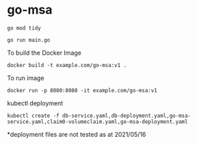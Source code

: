 # go-msa

```
go mod tidy
```

```
go run main.go
```


To build the Docker Image
```
docker build -t example.com/go-msa:v1 .
```

To run image
```
docker run -p 8080:8080 -it example.com/go-msa:v1
```


kubectl deployment
```
kubectl create -f db-service.yaml,db-deployment.yaml,go-msa-service.yaml,claim0-volumeclaim.yaml,go-msa-deployment.yaml
```

*deployment files are not tested as at 2021/05/16